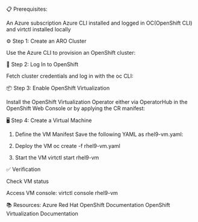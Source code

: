 📋 Prerequisites:

An Azure subscription
Azure CLI installed and logged in
OC(OpenShift CLI) and virtctl installed locally

⚙️ Step 1: Create an ARO Cluster

Use the Azure CLI to provision an OpenShift cluster:

🔑 Step 2: Log In to OpenShift

Fetch cluster credentials and log in with the oc CLI:

📦 Step 3: Enable OpenShift Virtualization

Install the OpenShift Virtualization Operator either via OperatorHub in the OpenShift Web Console or by applying the CR manifest:


🖥️ Step 4: Create a Virtual Machine
1. Define the VM Manifest
Save the following YAML as rhel9-vm.yaml:

2. Deploy the VM
oc create -f rhel9-vm.yaml

3. Start the VM
virtctl start rhel9-vm

✅ Verification

Check VM status


Access VM console:
virtctl console rhel9-vm

📚 Resources:
Azure Red Hat OpenShift Documentation
OpenShift Virtualization Documentation
